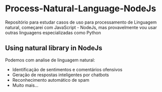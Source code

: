 # Process-Natural-Language-NodeJs
Repositório para estudar casos de uso para processamento de Linguagem natural, começarei com JavaScript - NodeJs, mas provavelmente vou usar outras linguagens especializadas como Python

## Using natural library in NodeJs
Podemos com analise de linguagem natural:

* Identificação de sentimentos e comentários ofensivos 
* Geração de respostas inteligentes por chatbots 
* Reconhecimento automático de spam
* Muito mais...
